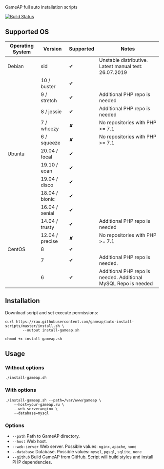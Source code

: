 GameAP full auto installation scripts

[![Build Status](https://cloud.drone.io/api/badges/gameap/auto-install-scripts/status.svg)](https://cloud.drone.io/gameap/auto-install-scripts)

## Supported OS

| Operating System       | Version          | Supported | Notes
|-----------------------|-------------------|-----------|----------------------------|
| Debian                | sid               | ✔         | Unstable distributive. Latest manual test: 26.07.2019
|                       | 10 / buster       | ✔         | 
|                       | 9 / stretch       | ✔         | Additional PHP repo is needed
|                       | 8 / jessie        | ✔         | Additional PHP repo is needed
|                       | 7 / wheezy        | ✘         | No repositories with PHP >= 7.1
|                       | 6 / squeeze       | ✘         | No repositories with PHP >= 7.1
| Ubuntu                | 20.04 / focal     | ✔         | 
|                       | 19.10 / eoan      | ✔         | 
|                       | 19.04 / disco     | ✔         | 
|                       | 18.04 / bionic    | ✔         |
|                       | 16.04 / xenial    | ✔         |
|                       | 14.04 / trusty    | ✔         | Additional PHP repo is needed
|                       | 12.04 / precise   | ✘         | No repositories with PHP >= 7.1
| CentOS                | 8                 | ✔         | 
|                       | 7                 | ✔         | Additional PHP repo is needed.
|                       | 6                 | ✔         | Additional PHP repo is needed. Additional MySQL Repo is needed

## Installation

Download script and set execute permissions:
```
curl https://raw.githubusercontent.com/gameap/auto-install-scripts/master/install.sh \
        --output install-gameap.sh

chmod +x install-gameap.sh
```

## Usage

### Without options
```
./install-gameap.sh
```

### With options
```
./install-gameap.sh --path=/var/www/gameap \
    --host=your-gameap.ru \
    --web-server=nginx \
    --database=mysql
```

### Options

- `--path` Path to GameAP directory.
- `--host` Web host.
- `--web-server` Web server. Possible values: `nginx`, `apache`, `none`
- `--database` Database. Possible values: `mysql`, `pgsql`, `sqlite`, `none`
- `--github` Build GameAP from GitHub. Script will build styles and install PHP dependencies.